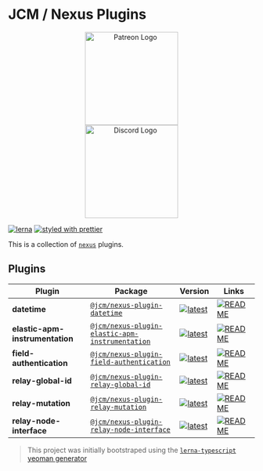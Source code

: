# JCM / Nexus Plugins<!-- omit in toc -->

<p align="center">
<a href="https://www.patreon.com/bePatron?u=19985213" data-patreon-widget-type="become-patron-button" title="Become a Patreon">
  <img src="https://c5.patreon.com/external/logo/become_a_patron_button@2x.png" width="190" alt="Patreon Logo">
</a>
<br>
<a href="https://discord.io/jonathancardoso" title="Join our Discord Server">
  <img src="https://i.imgur.com/DlKeNmn.png" alt="Discord Logo" width="190" />
</a>
</p>

[![lerna](https://img.shields.io/badge/maintained%20with-lerna-cc00ff.svg)](https://lerna.js.org/)
[![styled with prettier](https://img.shields.io/badge/styled_with-prettier-ff69b4.svg)](https://github.com/prettier/prettier)

This is a collection of [`nexus`](https://github.com/graphql-nexus/schema) plugins.

## Plugins

| Plugin                          | Package                                                                                                                    | Version                                                                                                                                                                     | Links                                                                                                       |
| ------------------------------- | -------------------------------------------------------------------------------------------------------------------------- | --------------------------------------------------------------------------------------------------------------------------------------------------------------------------- | ----------------------------------------------------------------------------------------------------------- |
| **datetime**                    | [`@jcm/nexus-plugin-datetime`](https://npmjs.com/package/@jcm/nexus-plugin-datetime)                                       | [![latest](https://img.shields.io/npm/v/@jcm/nexus-plugin-datetime/latest.svg)](https://npmjs.com/package/@jcm/nexus-plugin-datetime)                                       | [![README](https://img.shields.io/badge/README--green.svg)](/plugins/datetime/README.md)                    |
| **elastic-apm-instrumentation** | [`@jcm/nexus-plugin-elastic-apm-instrumentation`](https://npmjs.com/package/@jcm/nexus-plugin-elastic-apm-instrumentation) | [![latest](https://img.shields.io/npm/v/@jcm/nexus-plugin-elastic-apm-instrumentation/latest.svg)](https://npmjs.com/package/@jcm/nexus-plugin-elastic-apm-instrumentation) | [![README](https://img.shields.io/badge/README--green.svg)](/plugins/elastic-apm-instrumentation/README.md) |
| **field-authentication**        | [`@jcm/nexus-plugin-field-authentication`](https://npmjs.com/package/@jcm/nexus-plugin-field-authentication)               | [![latest](https://img.shields.io/npm/v/@jcm/nexus-plugin-field-authentication/latest.svg)](https://npmjs.com/package/@jcm/nexus-plugin-field-authentication)               | [![README](https://img.shields.io/badge/README--green.svg)](/plugins/field-authentication/README.md)        |
| **relay-global-id**             | [`@jcm/nexus-plugin-relay-global-id`](https://npmjs.com/package/@jcm/nexus-plugin-relay-global-id)                         | [![latest](https://img.shields.io/npm/v/@jcm/nexus-plugin-relay-global-id/latest.svg)](https://npmjs.com/package/@jcm/nexus-plugin-relay-global-id)                         | [![README](https://img.shields.io/badge/README--green.svg)](/plugins/relay-global-id/README.md)             |
| **relay-mutation**              | [`@jcm/nexus-plugin-relay-mutation`](https://npmjs.com/package/@jcm/nexus-plugin-relay-mutation)                           | [![latest](https://img.shields.io/npm/v/@jcm/nexus-plugin-relay-node-interface/latest.svg)](https://npmjs.com/package/@jcm/nexus-plugin-relay-node-interface)               | [![README](https://img.shields.io/badge/README--green.svg)](/plugins/relay-mutation/README.md)              |
| **relay-node-interface**        | [`@jcm/nexus-plugin-relay-node-interface`](https://npmjs.com/package/@jcm/nexus-plugin-relay-node-interface)               | [![latest](https://img.shields.io/npm/v/@jcm/nexus-plugin-relay-node-interface/latest.svg)](https://npmjs.com/package/@jcm/nexus-plugin-relay-node-interface)               | [![README](https://img.shields.io/badge/README--green.svg)](/plugins/relay-node-interface/README.md)        |

> This project was initially bootstraped using the [`lerna-typescript` yeoman generator](https://github.com/GaryB432/gb-generators/tree/master/packages/generator-lerna-typescript)
